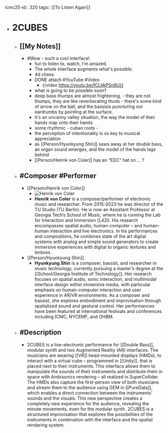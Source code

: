 icmc25-id:: 320
tags:: [[To Listen Again]]

- # 2CUBES
	- ## [[My Notes]]
		- #Wow - such a cool interface!
			- fun to listen to, watch, I'm amazed.
			- The whole interface augments what's possible.
			- 4d chess.
			- DONE attach #YouTube #Video
				- {{video https://youtu.be/fCLtjkPSn8U}}
			- what is going to be possible soon?
			- deep bass thumps are almost frightening, - they are not thumps, they are like reverberating thuds - there's some kind of arrow on the ball, and the bassisis puncturing our eardrumbs by pointing at the surface.
			- it's an uncanny valley situation, the way the model of their hands map onto their hands
			- some rhythmic - cuban roots -
			- the perception of intentionality is so key to musical appreciation
			- as [[Person/Hyunkyung Shin]] saws away at her double bass, an organ sound emerges, and the model of the hands lags behind
			- [[Person/Henrik von Coler]] has an "EDC" hat on ... ?
	- ## #Composer #Performer
		- [[Person/Henrik von Coler]]
			- ![Henrik von Coler](https://icmc2025.sites.northeastern.edu/files/2025/05/Henrik_von_Coler-1-221x300.jpg)
			- **Henrik von Coler** is a composer/performer of electronic music and researcher. From 2015-2023 he was director of the TU Studio (TU Berlin). He is now an Assistant Professor at Georgia Tech’s School of Music, where he is running the Lab for Interaction and Immersion (L42i). His research encompasses spatial audio, human-computer – and human-human interaction and live electronics. In his performances and compositions, he combines state of the art digital systems with analog and simple sound generators to create immersive experiences with digital to organic textures and timbres.
		- [[Person/Hyunkyung Shin]]
			- **Hyunkyung Shin** is a composer, bassist, and researcher in music technology, currently pursuing a master’s degree at the [[School/Georgia Institute of Technology]]. Her research focuses on spatial audio, sonic interaction, and multimodal interface design within immersive media, with particular emphasis on human-computer interaction and user experience in AR/VR environments. As a composer and bassist, she explores embodiment and improvisation through spatialized sound and gestural control. Her performances have been featured at international festivals and conferences including ICMC, NYCEMF, and OHBM.
	- ## #Description
		- 2CUBES is a live-electronic performance for [[Double Bass]], modular synth and two Augmented Reality (AR) interfaces. The musicians are wearing [[VR]] head-mounted displays (HMDs), to interact with a virtual cube – programmed in [[Unity]], that is placed next to their instruments. This interface allows them to manipulate the sounds of their instruments and distribute them in space with Ambisonics rendering – all realized in SuperCollider. The HMDs also capture the first-person view of both musicians and stream them to the audience using GEM in [[PureData]], which enables a direct connection between the instruments’ sounds and the visuals. This new perspective creates a completely new experience for the audience, revealing the minute movements, even for the modular synth. 2CUBES is a structured improvisation that explores the possibilities of the instruments in combination with the interface and the spatial rendering system.